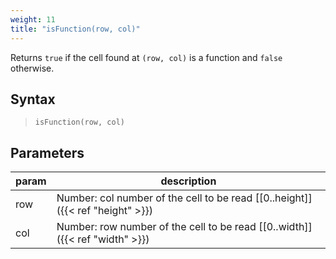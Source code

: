 ```yaml
---
weight: 11
title: "isFunction(row, col)"
---
```


Returns `true` if the cell found at `(row, col)` is a function and `false` otherwise.

## Syntax

> `isFunction(row, col)`

## Parameters

| param    | description                                                                     |
|----------|---------------------------------------------------------------------------------|
| row      | Number: col number of the cell to be read [\[0..height\]]({{< ref "height" >}}) |
| col      | Number: row number of the cell to be read [\[0..width\]]({{< ref "width" >}})   |